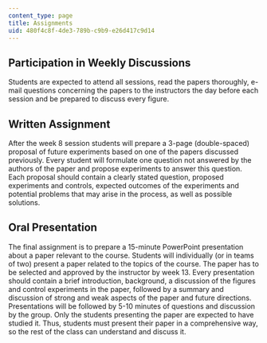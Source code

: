 ```yaml
---
content_type: page
title: Assignments
uid: 480f4c8f-4de3-789b-c9b9-e26d417c9d14
---
```


Participation in Weekly Discussions
-----------------------------------

Students are expected to attend all sessions, read the papers thoroughly, e-mail questions concerning the papers to the instructors the day before each session and be prepared to discuss every figure.

Written Assignment
------------------

After the week 8 session students will prepare a 3-page (double-spaced) proposal of future experiments based on one of the papers discussed previously. Every student will formulate one question not answered by the authors of the paper and propose experiments to answer this question. Each proposal should contain a clearly stated question, proposed experiments and controls, expected outcomes of the experiments and potential problems that may arise in the process, as well as possible solutions.

Oral Presentation
-----------------

The final assignment is to prepare a 15-minute PowerPoint presentation about a paper relevant to the course. Students will individually (or in teams of two) present a paper related to the topics of the course. The paper has to be selected and approved by the instructor by week 13. Every presentation should contain a brief introduction, background, a discussion of the figures and control experiments in the paper, followed by a summary and discussion of strong and weak aspects of the paper and future directions. Presentations will be followed by 5-10 minutes of questions and discussion by the group. Only the students presenting the paper are expected to have studied it. Thus, students must present their paper in a comprehensive way, so the rest of the class can understand and discuss it.